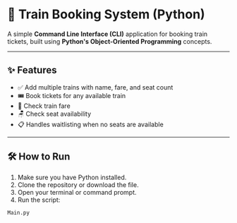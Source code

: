 # 🚆 Train Booking System (Python)

A simple **Command Line Interface (CLI)** application for booking train tickets, built using **Python's Object-Oriented Programming** concepts.

---

## ✨ Features

- ✅ Add multiple trains with name, fare, and seat count  
- 🎟 Book tickets for any available train  
- 💸 Check train fare  
- 🪑 Check seat availability  
- 📋 Handles waitlisting when no seats are available

---

## 🛠️ How to Run

1. Make sure you have Python installed.  
2. Clone the repository or download the file.  
3. Open your terminal or command prompt.  
4. Run the script:

```bash
Main.py
